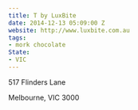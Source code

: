 ```yaml
---
title: T by LuxBite
date: 2014-12-13 05:09:00 Z
website: http://www.luxbite.com.au
tags:
- mork chocolate
State:
- VIC
---
```


517 Flinders Lane

Melbourne, VIC 3000

